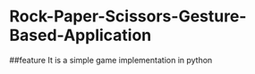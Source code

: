 # Rock-Paper-Scissors-Gesture-Based-Application

##feature
It is a simple game implementation in python
